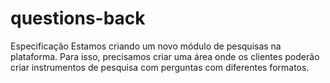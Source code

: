 # questions-back
Especificação Estamos criando um novo módulo de pesquisas na plataforma. Para isso, precisamos criar uma área onde os clientes poderão criar instrumentos de pesquisa com perguntas com diferentes formatos.
